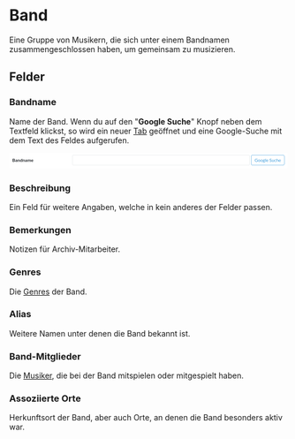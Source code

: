 Band
====

Eine Gruppe von Musikern, die sich unter einem Bandnamen zusammengeschlossen haben, um gemeinsam zu musizieren.

## Felder

### Bandname

Name der Band.
Wenn du auf den "**Google Suche**" Knopf neben dem Textfeld klickst, so wird ein
neuer [Tab](https://de.wikipedia.org/wiki/Tabbed_Browsing) geöffnet und eine Google-Suche mit dem Text des Feldes
aufgerufen.

![Band Google Button](img/band/band_google_btn.png)

### Beschreibung

Ein Feld für weitere Angaben, welche in kein anderes der Felder passen.

### Bemerkungen

Notizen für Archiv-Mitarbeiter.

### Genres

Die [Genres](genre.md "Genre") der Band.

### Alias

Weitere Namen unter denen die Band bekannt ist.

### Band-Mitglieder

Die [Musiker](musiker.md "Musiker"), die bei der Band mitspielen oder mitgespielt haben.

### Assoziierte Orte

Herkunftsort der Band, aber auch Orte, an denen die Band besonders aktiv war.
